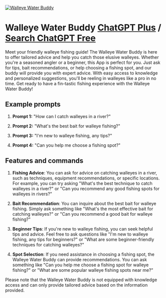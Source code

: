 
[![Walleye Water Buddy](https://files.oaiusercontent.com/file-vFIOrAQ3Y7QgM5acqPPV6064?se=2123-10-17T16%3A54%3A02Z&sp=r&sv=2021-08-06&sr=b&rscc=max-age%3D31536000%2C%20immutable&rscd=attachment%3B%20filename%3De1defd03-5f42-4ff1-9155-642b44f47f29.png&sig=S%2BrIce9Uxha2x0MHui9euMVpgXDGZzPjmBUGjG6ynXc%3D)](https://chat.openai.com/g/g-HKkEbaCgn-walleye-water-buddy)

# Walleye Water Buddy [ChatGPT Plus](https://chat.openai.com/g/g-HKkEbaCgn-walleye-water-buddy) / [Search ChatGPT Free](https://gptcall.net/index.html#/?search=Walleye%20Water%20Buddy)

Meet your friendly walleye fishing guide! The Walleye Water Buddy is here to offer tailored advice and help you catch those elusive walleyes. Whether you're a seasoned angler or a beginner, this App is perfect for you. Just ask for tips, bait recommendations, or help choosing a fishing spot, and our buddy will provide you with expert advice. With easy access to knowledge and personalized suggestions, you'll be reeling in walleyes like a pro in no time. Get ready to have a fin-tastic fishing experience with the Walleye Water Buddy!

## Example prompts

1. **Prompt 1:** "How can I catch walleyes in a river?"

2. **Prompt 2:** "What's the best bait for walleye fishing?"

3. **Prompt 3:** "I'm new to walleye fishing, any tips?"

4. **Prompt 4:** "Can you help me choose a fishing spot?"

## Features and commands

1. **Fishing Advice**: You can ask for advice on catching walleyes in a river, such as techniques, equipment recommendations, or specific locations. For example, you can try asking "What's the best technique to catch walleyes in a river?" or "Can you recommend any good fishing spots for walleyes in rivers?"

2. **Bait Recommendation**: You can inquire about the best bait for walleye fishing. Simply ask something like "What's the most effective bait for catching walleyes?" or "Can you recommend a good bait for walleye fishing?"

3. **Beginner Tips**: If you're new to walleye fishing, you can seek helpful tips and advice. Feel free to ask questions like "I'm new to walleye fishing, any tips for beginners?" or "What are some beginner-friendly techniques for catching walleyes?"

4. **Spot Selection**: If you need assistance in choosing a fishing spot, the Walleye Water Buddy can provide recommendations. You can ask something like "Can you help me choose a fishing spot for walleye fishing?" or "What are some popular walleye fishing spots near me?"

Please note that the Walleye Water Buddy is not equipped with knowledge access and can only provide tailored advice based on the information provided.


